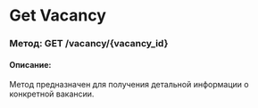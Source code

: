 # Get Vacancy

### Метод: GET /vacancy/{vacancy_id}
#### Описание:
Метод предназначен для получения детальной информации о конкретной вакансии.

<api-endpoint openapi-path="../openapi.json" endpoint="/vacancy/{vacancy_id}" method="get"/>